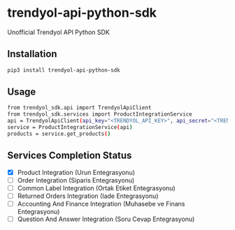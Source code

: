 # trendyol-api-python-sdk
Unofficial Trendyol API Python SDK

## Installation

```sh
pip3 install trendyol-api-python-sdk
```

## Usage
```sh
from trendyol_sdk.api import TrendyolApiClient
from trendyol_sdk.services import ProductIntegrationService
api = TrendyolApiClient(api_key="<TRENDYOL_API_KEY>", api_secret="<TRENDYOL_API_SECRET>", supplier_id="<TRENDYOL_SELLER_ID>")
service = ProductIntegrationService(api)
products = service.get_products()
```

## Services Completion Status
- [x] Product Integration (Urun Entegrasyonu)
- [ ] Order Integration (Siparis Entegrasyonu)
- [ ] Common Label Integration (Ortak Etiket Entegrasyonu)
- [ ] Returned Orders Integration (Iade Entegrasyonu)
- [ ] Accounting And Finance Integration (Muhasebe ve Finans Entegrasyonu)
- [ ] Question And Answer Integration (Soru Cevap Entegrasyonu)
